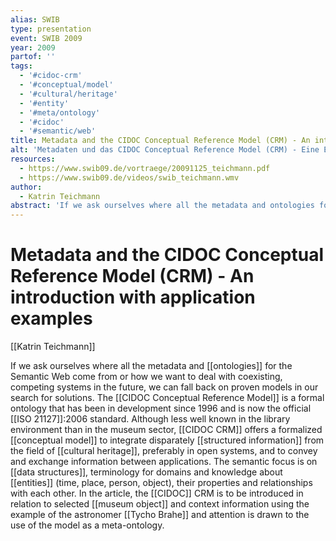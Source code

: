 ```yaml
---
alias: SWIB
type: presentation
event: SWIB 2009
year: 2009
partof: ''
tags:
  - '#cidoc-crm'
  - '#conceptual/model'
  - '#cultural/heritage'
  - '#entity'
  - '#meta/ontology'
  - '#cidoc'
  - '#semantic/web'
title: Metadata and the CIDOC Conceptual Reference Model (CRM) - An introduction with application examples
alt: 'Metadaten und das CIDOC Conceptual Reference Model (CRM) - Eine Einführung mit Anwendungsbeispielen'
resources:
  - https://www.swib09.de/vortraege/20091125_teichmann.pdf
  - https://www.swib09.de/videos/swib_teichmann.wmv
author:
  - Katrin Teichmann
abstract: 'If we ask ourselves where all the metadata and ontologies for the Semantic Web come from or how we want to deal with coexisting, competing systems in the future, we can fall back on proven models in our search for solutions. The CIDOC Conceptual Reference Model is a formal ontology that has been in development since 1996 and is now the official ISO 21127:2006 standard. Although less well known in the library environment than in the museum sector, CIDOC CRM offers a formalized conceptual model to integrate disparately structured information from the field of cultural heritage, preferably in open systems, and to convey and exchange information between applications. The semantic focus is on data structures, terminology for domains and knowledge about entities (time, place, person, object), their properties and relationships with each other. In the article, the CIDOC CRM is to be introduced in relation to selected museum object and context information using the example of the astronomer Tycho Brahe and attention is drawn to the use of the model as a meta-ontology.'
---
```

# Metadata and the CIDOC Conceptual Reference Model (CRM) - An introduction with application examples
[[Katrin Teichmann]]

If we ask ourselves where all the metadata and [[ontologies]] for the Semantic Web come from or how we want to deal with coexisting, competing systems in the future, we can fall back on proven models in our search for solutions. The [[CIDOC Conceptual Reference Model]] is a formal ontology that has been in development since 1996 and is now the official [[ISO 21127]]:2006 standard. Although less well known in the library environment than in the museum sector, [[CIDOC CRM]] offers a formalized [[conceptual model]] to integrate disparately [[structured information]] from the field of [[cultural heritage]], preferably in open systems, and to convey and exchange information between applications. The semantic focus is on [[data structures]], terminology for domains and knowledge about [[entities]] (time, place, person, object), their properties and relationships with each other. In the article, the [[CIDOC]] CRM is to be introduced in relation to selected [[museum object]] and context information using the example of the astronomer [[Tycho Brahe]] and attention is drawn to the use of the model as a meta-ontology.

